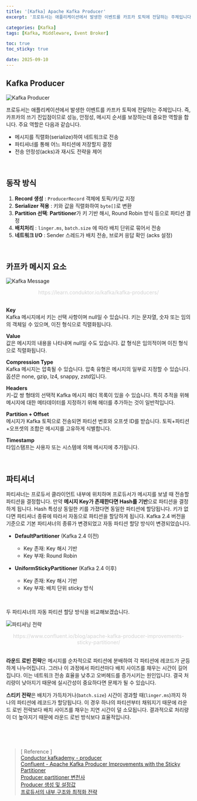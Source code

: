 ```yaml
---
title: '[Kafka] Apache Kafka Producer'
excerpt: '프로듀서는 애플리케이션에서 발생한 이벤트를 카프카 토픽에 전달하는 주체입니다. 즉, 카프카의 쓰기 진입점이므로 성능, 안정성, 메시지 순서를 보장하는데 중요한 역할을 합니다.'

categories: [Kafka]
tags: [Kafka, Middleware, Event Broker]

toc: true
toc_sticky: true

date: 2025-09-10
---
```


## Kafka Producer

![Kafka Producer](https://velog.velcdn.com/images/gnlee95/post/27e70aa8-5798-45e6-832e-578b6a2a9cc4/image.png)

프로듀서는 애플리케이션에서 발생한 이벤트를 카프카 토픽에 전달하는 주체입니다. 즉, 카프카의 쓰기 진입점이므로 성능, 안정성, 메시지 순서를 보장하는데 중요한 역할을 합니다. 주요 역할은 다음과 같습니다.
- 메시지를 직렬화(serialize)하여 네트워크로 전송
- 파티셔너를 통해 어느 파티션에 저장할지 결정
- 전송 안정성(acks)과 재시도 전략을 제어

<br>

## 동작 방식

1. **Record 생성** : `ProducerRecord` 객체에 토픽/키/값 지정
2. **Serializer 적용** : 키와 값을 직렬화하여 `byte[]`로 변환
3. **Partition 선택**: **Partitioner**가 키 기반 해시, Round Robin 방식 등으로 파티션 결정
4. **배치처리** : `linger.ms`, `batch.size` 에 따라 배치 단위로 묶어서 전송
5. **네트워크 I/O** : Sender 스레드가 배치 전송, 브로커 응답 확인 (acks 설정)

<br>

## 카프카 메시지 요소

![Kafka Message](https://velog.velcdn.com/images/gnlee95/post/77c7f7c8-d383-43e2-8c01-4dec869a9842/image.png)
<div style="text-align: center;">
  <span align="center" style="color: #D3D3D3;">
    https://learn.conduktor.io/kafka/kafka-producers/
  </span>
</div>

<br>

**Key**  
Kafka 메시지에서 키는 선택 사항이며 null일 수 있습니다. 키는 문자열, 숫자 또는 임의의 객체일 수 있으며, 이진 형식으로 직렬화됩니다.

**Value**  
값은 메시지의 내용을 나타내며 null일 수도 있습니다. 값 형식은 임의적이며 이진 형식으로 직렬화됩니다.

**Compression Type**  
Kafka 메시지는 압축될 수 있습니다. 압축 유형은 메시지의 일부로 지정할 수 있습니다. 옵션은 none, gzip, lz4, snappy, zstd입니다.

**Headers**  
키-값 쌍 형태의 선택적 Kafka 메시지 헤더 목록이 있을 수 있습니다. 특히 추적을 위해 메시지에 대한 메타데이터를 지정하기 위해 헤더를 추가하는 것이 일반적입니다.

**Partition + Offset**  
메시지가 Kafka 토픽으로 전송되면 파티션 번호와 오프셋 ID를 받습니다. 토픽+파티션+오프셋의 조합은 메시지를 고유하게 식별합니다.

**Timestamp**  
타임스탬프는 사용자 또는 시스템에 의해 메시지에 추가됩니다.

<br>

## 파티셔너

파티셔너는 프로듀서 클라이언트 내부에 위치하며 프로듀서가 메시지를 보낼 때 전송할 파티션을 결정합니다.
만약 **메시지 Key가 존재한다면 Hash를 기반**으로 파티션을 결정하게 됩니다. Hash 특성상 동일한 키를 가졌다면 동일한 파티션에 할당됩니다. 키가 없다면 파티셔너 종류에 따라서 자동으로 파티션을 할당하게 됩니다. Kafka 2.4 버전을 기준으로 기본 파티셔너의 종류가 변경되었고 자동 파티션 할당 방식이 변경되었습니다.

- **DefaultPartitioner** (Kafka 2.4 이전)
  - Key 존재: Key 해시 기반
  - Key 부재: Round Robin

- **UniformStickyPartitioner** (Kafka 2.4 이후)
  - Key 존재: Key 해시 기반
  - Key 부재: 배치 단위 sticky 방식

<br>

두 파티셔너의 자동 파티션 할당 방식을 비교해보겠습니다.

![파티셔닝 전략](https://velog.velcdn.com/images/gnlee95/post/b4915b4d-84a0-4769-b3f8-0920a5112d5c/image.png)
<div style="text-align: center;">
  <span align="center" style="color: #D3D3D3;">
    https://www.confluent.io/blog/apache-kafka-producer-improvements-sticky-partitioner/
  </span>
</div>

<br>

**라운드 로빈 전략**은 메시지를 순차적으로 파티션에 분배하여 각 파티션에 레코드가 균등하게 나누어집니다. 그러나 이 과정에서 파티션마다 배치 사이즈를 채우는 시간이 길어집니다. 이는 네트워크 전송 효율을 낮추고 오버헤드를 증가시키는 원인입니다. 결국 처리량이 낮아지기 때문에 실시간성이 중요하다면 문제가 될 수 있습니다.

**스티키 전략**은 배치가 가득차거나(`batch.size`) 시간이 경과할 때(`linger.ms`)까지 하나의 파티션에 레코드가 할당됩니다. 이 경우 하나의 파티션부터 채워지기 때문에 라운드 로빈 전략보다 배치 사이즈를 채우는 지연 시간이 덜 소모됩니다. 결과적으로 처리량이 더 높아지기 때문에 라운드 로빈 방식보다 효율적입니다.

<br>

<script async src="https://pagead2.googlesyndication.com/pagead/js/adsbygoogle.js?client=ca-pub-7724800898778124" crossorigin="anonymous"></script>
<!-- 수평-반응형-광고 -->
<ins class="adsbygoogle"
     style="display:block"
     data-ad-client="ca-pub-7724800898778124"
     data-ad-slot="2434836777"
     data-ad-format="auto"
     data-full-width-responsive="true"></ins>
<script>
  (adsbygoogle = window.adsbygoogle || []).push({});
</script>

<br>

> [ Reference ]  
> [Conductor kafkademy - producer](https://learn.conduktor.io/kafka/kafka-producers/)  
> [Confluent - Apache Kafka Producer Improvements with the Sticky Partitioner](https://www.confluent.io/blog/apache-kafka-producer-improvements-sticky-partitioner/)  
> [Producer partitioner 변천사](https://devidea.tistory.com/123)  
> [Producer 생성 및 설정값](https://assu10.github.io/dev/2024/06/16/kafka-producer-1/)  
> [프로듀서의 내부 구조와 최적화 전략](https://jinseong-dev.tistory.com/46)